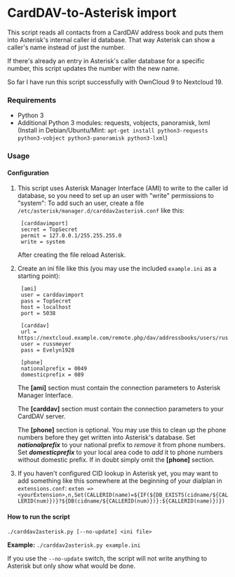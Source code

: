 # CardDAV-to-Asterisk import

This script reads all contacts from a CardDAV address book and puts them into Asterisk's internal caller id database.
That way Asterisk can show a caller's name instead of just the number.

If there's already an entry in Asterisk's caller database for a specific number, this script updates the number with the new name.

So far I have run this script successfully with OwnCloud 9 to Nextcloud 19.

### Requirements
* Python 3
* Additional Python 3 modules: requests, vobjects, panoramisk, lxml
  (Install in Debian/Ubuntu/Mint: `apt-get install python3-requests python3-vobject python3-panoramisk python3-lxml`)


### Usage

#### Configuration

1. This script uses Asterisk Manager Interface (AMI) to write to the caller id database, so you need to set up an user with "write" permissions to "system":
To add such an user, create a file `/etc/asterisk/manager.d/carddav2asterisk.conf` like this:

        [carddavimport]
        secret = TopSecret
        permit = 127.0.0.1/255.255.255.0
        write = system
   After creating the file reload Asterisk.


2. Create an ini file like this (you may use the included `example.ini` as a starting point):

        [ami]
        user = carddavimport
        pass = TopSecret
        host = localhost
        port = 5038

        [carddav]
        url = https://nextcloud.example.com/remote.php/dav/addressbooks/users/russmeyer/contacts/
        user = russmeyer
        pass = Evelyn1928

        [phone]
        nationalprefix = 0049
        domesticprefix = 089

   The **[ami]** section must contain the connection parameters to Asterisk Manager Interface.

   The **[carddav]** section must contain the connection parameters to your CardDAV server.

   The **[phone]** section is optional. You may use this to clean up the phone numbers before they get written into Asterisk's database.
   Set ***nationalprefix*** to your national prefix to _remove_ it from phone numbers.
   Set ***domesticprefix*** to your local area code to _add_ it to phone numbers without domestic prefix.
   If in doubt simply omit the **[phone]** section.


3. If you haven't configured CID lookup in Asterisk yet, you may want to add something like this somewhere at the beginning of your dialplan in `extensions.conf`:
``exten => <yourExtension>,n,Set(CALLERID(name)=${IF(${DB_EXISTS(cidname/${CALLERID(num)})}?${DB(cidname/${CALLERID(num)})}:${CALLERID(name)})})``


#### How to run the script
``./carddav2asterisk.py [--no-update] <ini file>``

**Example:**
``./carddav2asterisk.py example.ini``

If you use the `--no-update` switch, the script will not write anything to Asterisk but only show what would be done.

